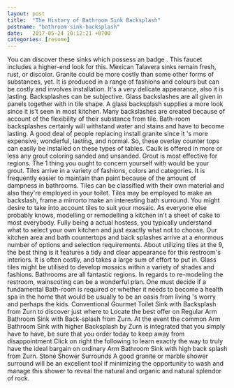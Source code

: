 ```yaml
---
layout: post
title:  "The History of Bathroom Sink Backsplash"
postname: "bathroom-sink-backsplash"
date:   2017-05-24 10:12:21 +0700
categories: [resume]
---
```

You can discover these sinks which possess an badge . This faucet includes a higher-end look for this. Mexican Talavera sinks remain fresh, rust, or discolor. Granite could be more costly than some other forms of substances, yet. It is produced in a range of fashions and colours but can be costly and involves installation. It's a very delicate appearance, also it is lasting. Backsplashes can be subjective. Glass backslashes are all given in panels together with in tile shape. A glass backsplash supplies a more look since it is't seen in most kitchen. Many backslashes are created because of account of the flexibility of their substance from tile. Bath-room backsplashes certainly will withstand water and stains and have to become lasting. A good deal of people replacing install granite since it 's more expensive, wonderful, lasting, and normal. So, these overlay counter tops can easily be installed on these types of tables. Caulk is offered in more or less any grout coloring sanded and unsanded. Grout is most effective for regions. The 1 thing you ought to concern yourself with would be your grout. Tiles arrive in a variety of fashions, colors and categories. It is frequently easier to maintain than paint because of the amount of dampness in bathrooms. Tiles can be classified with their own material and also they're employed in your toilet. Tiles may be employed to make an backslash, frame a mirrorto make an interesting bath surround. You might desire to take into account tiles to suit your mosaic. As everyone else probably knows, modelling or remodelling a kitchen in't a sheet of cake to most everybody. Fully being a actual hostess, you typically understand what to select your own kitchen and just exactly what not to choose. Our kitchen area and bath countertops and back splashes arrive at a enormous number of options and selection requirements. About utilizing tiles at the 9, the best thing is it features a tidy and clear appearance for this restroom's interiors. It is often costly, and takes a large sum of effort to put in. Glass tiles might be utilised to develop mosaics within a variety of shades and fashions. Bathrooms are all fantastic regions. In regards to re-modeling the restroom, wainscoting can be a wonderful plan. One must decide if a fundamental Bath-room is required or whether it needs to become a health spa in the home that would be usually to be an oasis from living 's worry and perhaps the kids. Conventional Gourmet Toilet Sink with Backsplash from Zurn to discover just where to Locate the best offer on Regular Arm Bathroom Sink with Back-splash from Zurn. At the event the common Arm Bathroom Sink with higher Backsplash by Zurn is integrated that you simply have to have, be sure that you order today to keep away from disappointment Click on right the following to learn exactly the way to truly have the ideal bargain on ordinary Arm Bathroom Sink with high back splash from Zurn. Stone Shower Surrounds A good granite or marble shower surround will be an excellent tool if minimizing the opportunity to wash and manage this shower to reveal the natural and organic and natural splendor of rock.
